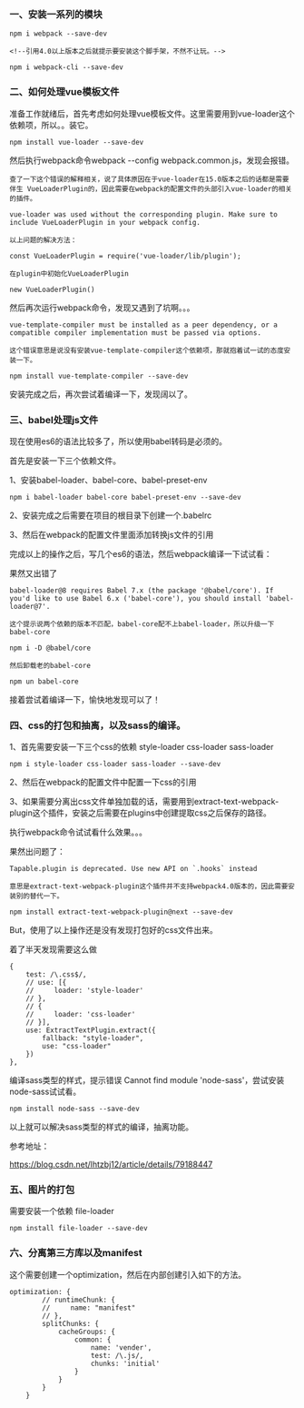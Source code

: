 ### 一、安装一系列的模块

```
npm i webpack --save-dev

<!--引用4.0以上版本之后就提示要安装这个脚手架，不然不让玩。-->

npm i webpack-cli --save-dev  

```

### 二、如何处理vue模板文件

准备工作就绪后，首先考虑如何处理vue模板文件。这里需要用到vue-loader这个依赖项，所以。。装它。

```
npm install vue-loader --save-dev
```
然后执行webpack命令webpack --config webpack.common.js，发现会报错。

```
查了一下这个错误的解释相关，说了具体原因在于vue-loader在15.0版本之后的话都是需要伴生 VueLoaderPlugin的，因此需要在webpack的配置文件的头部引入vue-loader的相关的插件。

vue-loader was used without the corresponding plugin. Make sure to include VueLoaderPlugin in your webpack config.

以上问题的解决方法：

const VueLoaderPlugin = require('vue-loader/lib/plugin');

在plugin中初始化VueLoaderPlugin

new VueLoaderPlugin()

```
然后再次运行webpack命令，发现又遇到了坑啊。。。

```
vue-template-compiler must be installed as a peer dependency, or a compatible compiler implementation must be passed via options.

这个错误意思是说没有安装vue-template-compiler这个依赖项，那就抱着试一试的态度安装一下。

npm install vue-template-compiler --save-dev
```
安装完成之后，再次尝试着编译一下，发现阔以了。

### 三、babel处理js文件

现在使用es6的语法比较多了，所以使用babel转码是必须的。

首先是安装一下三个依赖文件。

1、安装babel-loader、babel-core、babel-preset-env

```
npm i babel-loader babel-core babel-preset-env --save-dev
```

2、安装完成之后需要在项目的根目录下创建一个.babelrc

3、然后在webpack的配置文件里面添加转换js文件的引用

完成以上的操作之后，写几个es6的语法，然后webpack编译一下试试看：

果然又出错了

```
babel-loader@8 requires Babel 7.x (the package '@babel/core'). If you'd like to use Babel 6.x ('babel-core'), you should install 'babel-loader@7'.

这个提示说两个依赖的版本不匹配，babel-core配不上babel-loader，所以升级一下babel-core

npm i -D @babel/core

然后卸载老的babel-core

npm un babel-core
```

接着尝试着编译一下，愉快地发现可以了！

### 四、css的打包和抽离，以及sass的编译。

1、首先需要安装一下三个css的依赖 style-loader css-loader sass-loader

```
npm i style-loader css-loader sass-loader --save-dev
```

2、然后在webpack的配置文件中配置一下css的引用

3、如果需要分离出css文件单独加载的话，需要用到extract-text-webpack-plugin这个插件，安装之后需要在plugins中创建提取css之后保存的路径。

执行webpack命令试试看什么效果。。。

果然出问题了：

```
Tapable.plugin is deprecated. Use new API on `.hooks` instead

意思是extract-text-webpack-plugin这个插件并不支持webpack4.0版本的，因此需要安装别的替代一下。

npm install extract-text-webpack-plugin@next --save-dev
```

But，使用了以上操作还是没有发现打包好的css文件出来。

着了半天发现需要这么做

```
{
    test: /\.css$/,
    // use: [{
    //     loader: 'style-loader'
    // },
    // {
    //     loader: 'css-loader'
    // }],
    use: ExtractTextPlugin.extract({
        fallback: "style-loader",
        use: "css-loader"
    })
},
```
编译sass类型的样式，提示错误 Cannot find module 'node-sass'，尝试安装node-sass试试看。


```
npm install node-sass --save-dev
```
以上就可以解决sass类型的样式的编译，抽离功能。

参考地址：

https://blog.csdn.net/lhtzbj12/article/details/79188447

### 五、图片的打包

需要安装一个依赖 file-loader

```
npm install file-loader --save-dev
```

### 六、分离第三方库以及manifest

这个需要创建一个optimization，然后在内部创建引入如下的方法。


```
optimization: {
        // runtimeChunk: {
        //     name: "manifest"
        // },
        splitChunks: {
            cacheGroups: {
                common: {
                    name: 'vender',
                    test: /\.js/,
                    chunks: 'initial'
                }
            }
        }
    }
```
